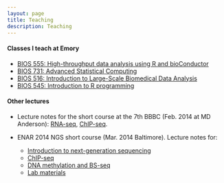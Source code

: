 ```yaml
---
layout: page
title: Teaching
description: Teaching
---
```


#### Classes I teach at Emory 

- [BIOS 555: High-throughput data analysis using R and bioConductor](../teaching/bioc/bioc.html)
- [BIOS 731: Advanced Statistical Computing](../teaching/statcomp/statcomp.html)
- [BIOS 516: Introduction to Large-Scale Biomedical Data Analysis](../teaching/introBDA/introBDA.html)
- [BIOS 545: Introduction to R programming]()


#### Other lectures
- Lecture notes for the short course at the 7th BBBC (Feb. 2014 at MD Anderson): 
[RNA-seq](../teaching/RNAseq_BBBC_2014.pdf), 
[ChIP-seq](../teaching/ChIPseq_BBBC_2014.pdf). 

- ENAR 2014 NGS short course (Mar. 2014 Baltimore). Lecture notes for:
	- [Introduction to next-generation sequencing](../teaching/intro.pdf)
	- [ChIP-seq](../teaching/ChIP-seq_ENAR2014.pdf)
	- [DNA methylation and BS-seq](../teaching/DNAm.pdf)
	- [Lab materials](../teaching/ENAR2014_NGS_lab.zip)

	